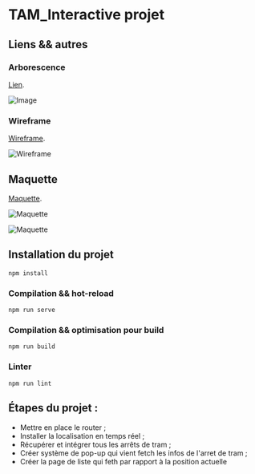 # TAM_Interactive projet

## Liens && autres

### Arborescence

[Lien](https://mm.tt/map/2481334943?t=6M3ZfxrMCF).

![Image](https://user-images.githubusercontent.com/83640173/199733431-ebdb46b0-0391-4e98-bd35-41ec4d28774e.png)

### Wireframe

[Wireframe](https://www.figma.com/file/9wSJDy3UBCzhAAAJzO7CbN/Tam---direct?node-id=0%3A1).

![Wireframe](https://user-images.githubusercontent.com/83640173/199733999-30bee9bf-ca54-44a8-831b-a069f7763157.png)

## Maquette

[Maquette](https://www.figma.com/file/9wSJDy3UBCzhAAAJzO7CbN/Tam---direct?node-id=0%3A1).

![Maquette](https://user-images.githubusercontent.com/83640173/199742888-09d2ac83-338c-45d4-9eab-0d6c5cd73a8b.png)

![Maquette](https://user-images.githubusercontent.com/83640173/199742996-efa31ba1-8d8d-43c2-8ea7-0ebe1f375fb6.png)


## Installation du projet
```
npm install
```

### Compilation && hot-reload
```
npm run serve
```

### Compilation && optimisation pour build
```
npm run build
```

### Linter
```
npm run lint
```


## Étapes du projet : 

- Mettre en place le router ;
- Installer la localisation en temps réel ;
- Récupérer et intégrer tous les arrêts de tram ;
- Créer système de pop-up qui vient fetch les infos de l'arret de tram ;
- Créer la page de liste qui feth par rapport à la position actuelle
